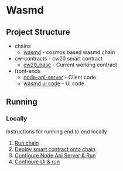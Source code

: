 # Wasmd


## Project Structure
* chains
  * [wasmd](chains/wasmd/README.md) - cosmos based wasmd chain
* cw-contracts - cw20 smart contract
  * [cw20_base](contracts/README.md) - Current working contract
* front-ends
  * [node-api-server](frontend/README.md) - Client code
  * [wasmd ui code](UI/README.md) - UI code


## Running 

### Locally
Instructions for running end to end locally
1. [Run chain](chains/wasmd/README.md)
2. [Deploy smart contract onto chain](contracts/contracts/README.md)
4. [Configure Node Api Server & Run](frontend/README.md)
5. [Configure UI & run](UI/README.md)